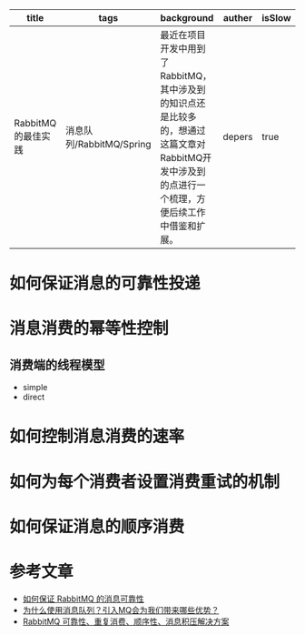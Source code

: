 | title              | tags                     | background                                                   | auther | isSlow |
| ------------------ | ------------------------ | ------------------------------------------------------------ | ------ | ------ |
| RabbitMQ的最佳实践 | 消息队列/RabbitMQ/Spring | 最近在项目开发中用到了RabbitMQ，其中涉及到的知识点还是比较多的，想通过这篇文章对RabbitMQ开发中涉及到的点进行一个梳理，方便后续工作中借鉴和扩展。 | depers | true   |

# 如何保证消息的可靠性投递

# 消息消费的幂等性控制

## 消费端的线程模型

* simple
* direct



# 如何控制消息消费的速率

# 如何为每个消费者设置消费重试的机制

# 如何保证消息的顺序消费



# 参考文章

* [如何保证 RabbitMQ 的消息可靠性](https://juejin.cn/post/7228864364744507450)
* [为什么使用消息队列？引入MQ会为我们带来哪些优势？](https://juejin.cn/post/6966041461863219236)
* [RabbitMQ 可靠性、重复消费、顺序性、消息积压解决方案](https://juejin.cn/post/6977981645475282958)